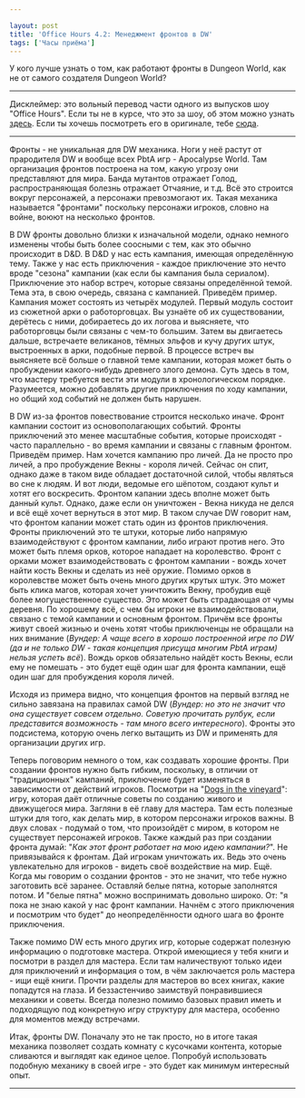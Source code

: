 ```yaml
---

layout: post
title: 'Office Hours 4.2: Менеджмент фронтов в DW'
tags: ['Часы приёма']
---
```


У кого лучше узнать о том, как работают фронты в Dungeon World, как не от самого создателя Dungeon World?



* * *





Дисклеймер: это вольный перевод части одного из выпусков шоу "Office Hours". Если ты не в курсе, что это за шоу, об этом можно узнать [здесь](https://rpgbasement.xyz/2017-03-21-o_o_wtf/). Если ты хочешь посмотреть его в оригинале, тебе [сюда](https://www.youtube.com/playlist?list=PLAmPx8nWedFVGdrP2JmcYzdvZC8sWV5b4).  





* * *



Фронты - не уникальная для DW механика. Ноги у неё растут от прародителя DW и вообще всех PbtA игр - Apocalypse World. Там организация фронтов построена на том, какую угрозу они представляют для мира. Банда мутантов отражает Голод, распространяющая болезнь отражает Отчаяние, и т.д. Всё это строится вокруг персонажей, а персонажи превозмогают их. Такая механика называется "фронтами" поскольку персонажи игроков, словно на войне, воюют на несколько фронтов.

В DW фронты довольно близки к изначальной модели, однако немного изменены чтобы быть более соосными с тем, как это обычно происходит в D&D. В D&D у нас есть кампания, имеющая определённую тему. Также у нас есть приключения - каждое приключение это нечто вроде "сезона" кампании (как если бы кампания была сериалом). Приключение это набор встреч, которые связаны определённой темой. Тема эта, в свою очередь, связана с кампанией. Приведём пример. Кампания может состоять из четырёх модулей. Первый модуль состоит из сюжетной арки о работорговцах. Вы узнаёте об их существовании, дерётесь с ними, добираетесь до их логова и выясняете, что работорговцы были связаны с чем-то большим. Затем вы двигаетесь дальше, встречаете великанов, тёмных эльфов и кучу других штук, выстроенных в арки, подобные первой. В процессе встреч вы выясняете всё больше о главной теме кампании, которая может быть о пробуждении какого-нибудь древнего злого демона.
Суть здесь в том, что мастеру требуется вести эти модули в хронологическом порядке. Разумеется, можно добавлять другие приключения по ходу кампании, но общий ход событий не должен быть нарушен.

В DW из-за фронтов повествование строится несколько иначе. Фронт кампании состоит из основополагающих событий. Фронты приключений это менее масштабные события, которые происходят - часто параллельно - во время кампании и связаны с главным фронтом.
Приведём пример. Нам хочется кампанию про личей. Да не просто про личей, а про пробуждение Векны - короля личей. Сейчас он спит, однако даже в таком виде обладает достаточной силой, чтобы являться во сне к людям. И вот люди, ведомые его шёпотом, создают культ и хотят его воскресить. Фронтом капании здесь вполне может быть данный культ. Однако, даже если он уничтожен -
Векна никуда не делся и всё ещё хочет вернуться в этот мир. В таком случае DW говорит нам, что фронтом капании может стать один из фронтов приключения. Фронты приключений это те штуки, которые либо напрямую взаимодействуют с фронтом кампании, либо играют против него. Это может быть племя орков, которое нападает на королевство. Фронт с орками может взаимодействовать с фронтом кампании - вождь хочет найти кость Векны и сделать из неё оружие. Помимо орков в королевстве может быть очень много других крутых штук. Это может быть клика магов, которая хочет уничтожить Векну, пробудив ещё более могущественное существо. Это может быть страдающая от чумы деревня. По хорошему всё, с чем бы игроки не взаимодействовали, связано с темой кампании и основным фронтом. Причём все фронты живут своей жизнью и очень хотят чтобы приключенцы не обращали на них внимание (_Вундер: А чаще всего в хорошо построенной игре по DW (да и не только DW - такая концепция присуща многим PbtA играм) нельзя успеть всё_). Вождь орков обязательно найдёт кость Векны, если ему не помешать - это будет ещё один шаг для фронта кампании, ещё один шаг для пробуждения короля личей.

Исходя из примера видно, что концепция фронтов на первый взгляд не сильно завязана на правилах самой DW (_Вундер: но это не значит что она существует совсем отдельно. Советую прочитать рулбук, если представится возможность - там много всего интересного_). Фронты это подсистема, которую очень легко вытащить из DW и применять для организации других игр.

Теперь поговорим немного о том, как создавать хорошие фронты. При создании фронтов нужно быть гибким, поскольку, в отличии от "традиционных" кампаний, приключение будет изменяться в зависимости от действий игроков. Посмотри на "[Dogs in the vineyard](http://www.lumpley.com/dogs.html)": игру, которая даёт отличные советы по созданию живого и движущегося мира. Загляни в её главу для мастера. Там есть полезные штуки для того, как делать мир, в котором персонажи игроков важны. В двух словах - подумай о том, что произойдёт с миром, в котором не существует персонажей игроков. Также каждый раз при создании фронта думай: "_Как этот фронт работает на мою идею кампании?_". Не привязывайся к фронтам. Дай игрокам уничтожать их. Ведь это очень увлекательно для игроков - видеть своё воздействие на мир.
Ещё. Когда мы говорим о создании фронтов - это не значит, что тебе нужно заготовить всё заранее. Оставляй белые пятна, которые заполнятся потом. И "белые пятна" можно воспринимать довольно широко. От: "я пока не знаю какой у нас фронт кампании. Начнём с этого приключения и посмотрим что будет" до неопределённости одного шага во фронте приключения.

Также помимо DW есть много других игр, которые содержат полезную информацию о подготовке мастера. Открой имеющиеся у тебя книги и посмотри в раздел для мастера. Если там наличествуют только идеи для приключений и информация о том, в чём заключается роль мастера - ищи ещё книги. Прочти разделы для мастеров во всех книгах, какие попадутся на глаза. И беззастенчиво заимствуй понравившиеся механики и советы. Всегда полезно помимо базовых правил иметь и подходящую под конкретную игру структуру для мастера, особенно для моментов между встречами.

Итак, фронты DW. Поначалу это не так просто, но в итоге такая механика позволяет создать комнату с кусочками контента, которые сливаются и выглядят как единое целое. Попробуй использовать подобную механику в своей игре - это будет как минимум интересный опыт.



* * *







